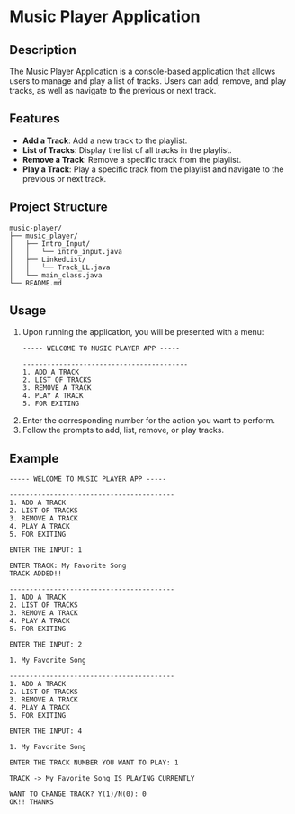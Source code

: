 
# Music Player Application

## Description
The Music Player Application is a console-based application that allows users to manage and play a list of tracks. Users can add, remove, and play tracks, as well as navigate to the previous or next track.

## Features
- **Add a Track**: Add a new track to the playlist.
- **List of Tracks**: Display the list of all tracks in the playlist.
- **Remove a Track**: Remove a specific track from the playlist.
- **Play a Track**: Play a specific track from the playlist and navigate to the previous or next track.

## Project Structure
```
music-player/
├── music_player/
│   ├── Intro_Input/
│   │   └── intro_input.java
│   ├── LinkedList/
│   │   └── Track_LL.java
│   └── main_class.java
└── README.md
```

## Usage
1. Upon running the application, you will be presented with a menu:
    ```
    ----- WELCOME TO MUSIC PLAYER APP -----
    
    -----------------------------------------
    1. ADD A TRACK
    2. LIST OF TRACKS
    3. REMOVE A TRACK
    4. PLAY A TRACK
    5. FOR EXITING
    ```
2. Enter the corresponding number for the action you want to perform.
3. Follow the prompts to add, list, remove, or play tracks.

## Example
```
----- WELCOME TO MUSIC PLAYER APP -----

-----------------------------------------
1. ADD A TRACK
2. LIST OF TRACKS
3. REMOVE A TRACK
4. PLAY A TRACK
5. FOR EXITING

ENTER THE INPUT: 1

ENTER TRACK: My Favorite Song
TRACK ADDED!!

-----------------------------------------
1. ADD A TRACK
2. LIST OF TRACKS
3. REMOVE A TRACK
4. PLAY A TRACK
5. FOR EXITING

ENTER THE INPUT: 2

1. My Favorite Song

-----------------------------------------
1. ADD A TRACK
2. LIST OF TRACKS
3. REMOVE A TRACK
4. PLAY A TRACK
5. FOR EXITING

ENTER THE INPUT: 4

1. My Favorite Song

ENTER THE TRACK NUMBER YOU WANT TO PLAY: 1

TRACK -> My Favorite Song IS PLAYING CURRENTLY

WANT TO CHANGE TRACK? Y(1)/N(0): 0
OK!! THANKS
```
